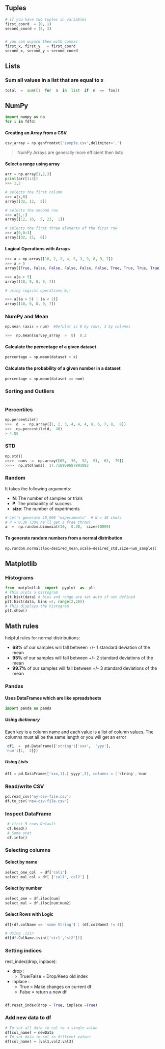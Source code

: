 

## Tuples

```python
# if you have two tuples in variables
first_coord  = (0, 1)
second_coord = (2, 3)


# you can unpack them with commas
first_x, first_y   = first_coord
second_x, second_y = second_coord
```

## Lists
### Sum all values in a list that are equal to x
```python
total  =  sum([1  for  n  in  list  if  n  ==  foo])
```


## NumPy


 ```python
import numpy as np
for i in fdfd:
```

#### Creating an Array from a CSV
```python
csv_array = np.genfromtxt('sample.csv',delimiter=',')
```
> NumPy Arrays are generally more efficient then lists
#### Select a range using array

```python
arr = np.array[1,2,3]
print(arr[1:3])
>>> 1,2

# selects the first column
>>> a[:,0]
array([32, 12,  2])

# selects the second row
>>> a[1,:]
array([12, 10,  5, 23,  1])

# selects the first three elements of the first row
>>> a[0,0:3]
array([32, 15,  6])
```
#### Logical Operations with Arrays

```python
>>> a = np.array([10, 2, 2, 4, 5, 3, 9, 8, 9, 7])
>>> a > 5
array([True, False, False, False, False, False, True, True, True, True], dtype=bool)

>>> a[a > 5]
array([10, 9, 8, 9, 7])

# using logical operations &,|

>>> a[(a > 5) | (a < 2)]
array([10, 9, 8, 9, 7])
```

### NumPy and Mean
```python
np.mean (axis = num)  #Defulat is 0 by rows, 1 by colunms

>>>  np.mean(survey_array  >  8)  0.2
```
#### Calculate the percentage of a given dataset
```python
percentage = np.mean(dataset > x)
```
#### Calculate the probability of a given number in a dataset
```python
percentage = np.mean(dataset == num)
```

### Sorting and Outliers
```python

```

###  Percentiles
```python
np.percentile()	
>>>  d  =  np.array([1, 2, 3, 4, 4, 4, 6, 6, 7, 8,  8])
>>>  np.percentile(d,  40)  
> 4.00
```
### STD

```python
np.std()	
>>>>  nums  =  np.array([65,  36,  52,  91,  63,  79])
>>>>  np.std(nums)  17.716909687891082
```

### Random
It takes the following arguments:

-   **N**: The number of samples or trials
-   **P**: The probability of success
-   **size**: The number of experiments
```python
# Let's generate 10,000 "experiments"  # N = 10 shots  
# P = 0.30 (30% he'll get a free throw)  
a  =  np.random.binomial(10,  0.30,  size=10000)
``` 
#### To generate random numbers from a normal distribution
```python
np.random.normal(loc=desired_mean,scale=desired_std,size=num_samples)
```
## Matplotlib

### Histograms

```python
from  matplotlib  import  pyplot  as  plt  
# This plots a histogram  
plt.hist(data) # bins and range are set auto if not defined 
plt.hist(data, bins =5, range(2,20)) 
# This displays the histogram  
plt.show()
```
## Math rules

helpful rules for normal distributions:

-   **68%**  of our samples will fall between +/- 1 standard deviation of the mean
-   **95%**  of our samples will fall between +/- 2 standard deviations of the mean
-   **99.7%**  of our samples will fall between +/- 3 standard deviations of the mean

### Pandas
#### Uses DataFrames which are like spreadsheets

```python
import panda as panda
```
##### Using dictionary 
Each key is a column name and each value is a list of column values. The columns must all be the same length or you will get an error
```python
 df1  =  pd.DataFrame({'string':['xxx',  'yyy'],
'num':[1,  2]})
```
##### Using Lists
 ```python
 df1 = pd.DataFrame(['xxx,1].['yyyy',2], columns = ['string','num'
 ```
 ### Read/write CSV
 ```python
pd.read_csv('my-csv-file.csv')
df.to_csv('new-csv-file.csv')
 ```
 ### Inspect DataFrame
 ```python
  # first 5 rows Default
  df.head()
  # Some stat
  df.info()
 ```
 ### Selecting columns
#### Select by name
 ```python
select_one_cpl  = df['col1']
select_mul_col = df[ ['col1','col2'] ]
```
#### Select by number
```python
select_one = df.iloc[num]
select_mul = df.iloc[num:num2]

```
#### Select Rows with Logic
```python
df[(df.colName == 'some String') | (df.colName2 != 4)]

# Using .isin
df[df.ColName.isin(['str1','st2'])]

```

### Setting indices

rest_index(drop, inplace):

 - drop : 
	 - True/False = Drop/Keep old index
 - inplace :
 	 - True = Make changes on current df
 	 - False = return a new df
 
```python

df.reset_index(drop = True, inplace =True)

```
### Add new data to df
```python
# To set all data in col to a single value
df[col_name] = newData  
# To set data in col to diffrent values
df(col_name) = [val1,val2,val3]

```


<!--stackedit_data:
eyJoaXN0b3J5IjpbOTM4MjI4ODczLDEzNzUxNDk5MjMsMjEyOT
UxMTY1LC0xNDM3NTg2MTI2LC03OTMxMzU1MjQsNTU1ODM3NTA3
LDI0OTIyMTg3NiwtMTQ2MzczOTExNywtMjE3Mzk3MTEwLC02MD
gzNjQyNTgsMTg4Mjc4MzIxNyw5NTMzMjQyNzAsNDM4MjYwMDY1
LDE1MTgwMjE3NDgsMTY0NjE3NTI2NCwyMDI5ODc0NzEzLC0xNz
M2NzA2NTY4LDEzMDMzNjIwMDcsMTI4ODc1OTUwMiw4NjMyMjU2
MTVdfQ==
-->